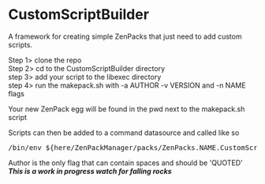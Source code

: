 # CustomScriptBuilder
A framework for creating simple ZenPacks that just need to add custom scripts.

Step 1> clone the repo<br>
Step 2> cd to the CustomScriptBuilder directory<br>
step 3> add your script to the libexec directory<br>
step 4> run the makepack.sh with -a AUTHOR -v VERSION and -n NAME flags<br>


Your new ZenPack egg will be found in the pwd next to the makepack.sh script

Scripts can then be added to a command datasource and called like so
<pre>/bin/env ${here/ZenPackManager/packs/ZenPacks.NAME.CustomScripts/path}/libexec/SCRIPT-NAME.sh</pre>

Author is the only flag that can contain spaces and should be 'QUOTED'<br>
***This is a work in progress watch for falling rocks***
